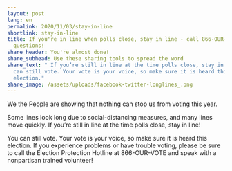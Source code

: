 ```yaml
---
layout: post
lang: en
permalink: 2020/11/03/stay-in-line
shortlink: stay-in-line
title: If you're in line when polls close, stay in line - call 866-OUR-VOTE with
  questions!
share_header: You're almost done!
share_subhead: Use these sharing tools to spread the word
share_text: " If you’re still in line at the time polls close, stay in line! You
  can still vote. Your vote is your voice, so make sure it is heard this
  election."
share_image: /assets/uploads/facebook-twitter-longlines_.png
---
```

We the People are showing that nothing can stop us from voting this year. 

Some lines look long due to social-distancing measures, and many lines move quickly. If you’re still in line at the time polls close, stay in line! 

You can still vote. Your vote is your voice, so make sure it is heard this election. If you experience problems or have trouble voting, please be sure to call the Election Protection Hotline at 866-OUR-VOTE and speak with a nonpartisan trained volunteer!